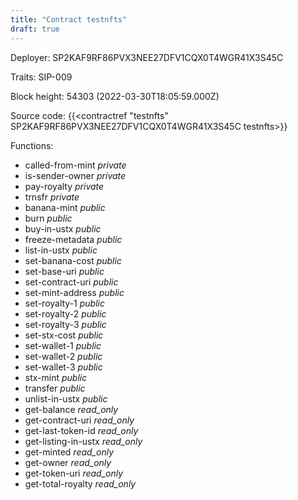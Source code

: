 ```yaml
---
title: "Contract testnfts"
draft: true
---
```

Deployer: SP2KAF9RF86PVX3NEE27DFV1CQX0T4WGR41X3S45C

Traits:
SIP-009 



Block height: 54303 (2022-03-30T18:05:59.000Z)

Source code: {{<contractref "testnfts" SP2KAF9RF86PVX3NEE27DFV1CQX0T4WGR41X3S45C testnfts>}}

Functions:

* called-from-mint _private_
* is-sender-owner _private_
* pay-royalty _private_
* trnsfr _private_
* banana-mint _public_
* burn _public_
* buy-in-ustx _public_
* freeze-metadata _public_
* list-in-ustx _public_
* set-banana-cost _public_
* set-base-uri _public_
* set-contract-uri _public_
* set-mint-address _public_
* set-royalty-1 _public_
* set-royalty-2 _public_
* set-royalty-3 _public_
* set-stx-cost _public_
* set-wallet-1 _public_
* set-wallet-2 _public_
* set-wallet-3 _public_
* stx-mint _public_
* transfer _public_
* unlist-in-ustx _public_
* get-balance _read_only_
* get-contract-uri _read_only_
* get-last-token-id _read_only_
* get-listing-in-ustx _read_only_
* get-minted _read_only_
* get-owner _read_only_
* get-token-uri _read_only_
* get-total-royalty _read_only_

